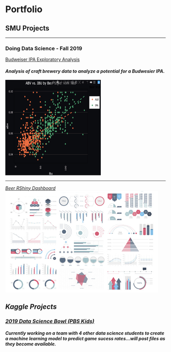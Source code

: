 # Portfolio

## SMU Projects
---
### Doing Data Science - Fall 2019

[Budweiser IPA Exploratory Analysis](/eda.html)
#### <i>Analysis of craft brewery data to analyze a potential for a Budwesier IPA. <i>
<img src="images/dds_midterm1_thumbnail.png" style="width:300px;height:300px;"/>

---
[Beer RShiny Dashboard](/dds_rshiny/app.r)
<img src="images/dummy_thumbnail.jpg?raw=true"/>

## Kaggle Projects
### [2019 Data Science Bowl (PBS Kids)](https://www.kaggle.com/c/data-science-bowl-2019)
#### <i>Currently working on a team with 4 other data science students to create a machine learning model to predict game sucess rates...will post files as they become available.<i>
  

